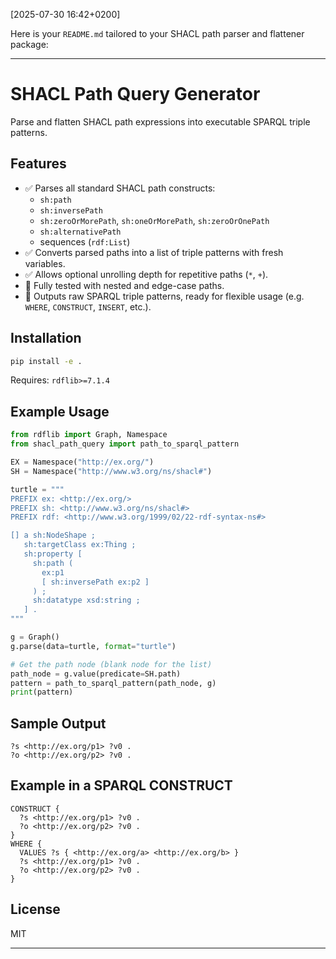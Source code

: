 \[2025-07-30 16:42+0200]

Here is your `README.md` tailored to your SHACL path parser and flattener package:

---

# SHACL Path Query Generator

Parse and flatten SHACL path expressions into executable SPARQL triple patterns.

## Features

- ✅ Parses all standard SHACL path constructs:
  - `sh:path`
  - `sh:inversePath`
  - `sh:zeroOrMorePath`, `sh:oneOrMorePath`, `sh:zeroOrOnePath`
  - `sh:alternativePath`
  - sequences (`rdf:List`)
- ✅ Converts parsed paths into a list of triple patterns with fresh variables.
- ✅ Allows optional unrolling depth for repetitive paths (`*`, `+`).
- 🧪 Fully tested with nested and edge-case paths.
- 🧩 Outputs raw SPARQL triple patterns, ready for flexible usage (e.g. `WHERE`, `CONSTRUCT`, `INSERT`, etc.).

## Installation

```bash
pip install -e .
````

Requires: `rdflib>=7.1.4`

## Example Usage

```python
from rdflib import Graph, Namespace
from shacl_path_query import path_to_sparql_pattern

EX = Namespace("http://ex.org/")
SH = Namespace("http://www.w3.org/ns/shacl#")

turtle = """
PREFIX ex: <http://ex.org/>
PREFIX sh: <http://www.w3.org/ns/shacl#>
PREFIX rdf: <http://www.w3.org/1999/02/22-rdf-syntax-ns#>

[] a sh:NodeShape ;
   sh:targetClass ex:Thing ;
   sh:property [
     sh:path (
       ex:p1
       [ sh:inversePath ex:p2 ]
     ) ;
     sh:datatype xsd:string ;
   ] .
"""

g = Graph()
g.parse(data=turtle, format="turtle")

# Get the path node (blank node for the list)
path_node = g.value(predicate=SH.path)
pattern = path_to_sparql_pattern(path_node, g)
print(pattern)

```

## Sample Output

```
?s <http://ex.org/p1> ?v0 .
?o <http://ex.org/p2> ?v0 .
```

## Example in a SPARQL CONSTRUCT

```sparql
CONSTRUCT {
  ?s <http://ex.org/p1> ?v0 .
  ?o <http://ex.org/p2> ?v0 .
}
WHERE {
  VALUES ?s { <http://ex.org/a> <http://ex.org/b> }
  ?s <http://ex.org/p1> ?v0 .
  ?o <http://ex.org/p2> ?v0 .
}
```

## License

MIT

---

